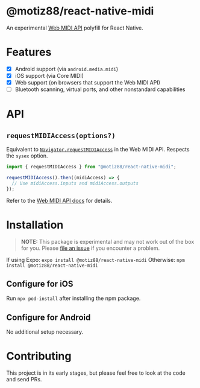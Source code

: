 # @motiz88/react-native-midi

An experimental [Web MIDI API](https://developer.mozilla.org/en-US/docs/Web/API/Web_MIDI_API) polyfill for React Native.

# Features

- [x] Android support (via `android.media.midi`)
- [x] iOS support (via Core MIDI)
- [x] Web support (on browsers that support the Web MIDI API)
- [ ] Bluetooth scanning, virtual ports, and other nonstandard capabilities

# API

## `requestMIDIAccess(options?)`

Equivalent to [`Navigator.requestMIDIAccess`](https://developer.mozilla.org/en-US/docs/Web/API/Navigator/requestMIDIAccess) in the Web MIDI API. Respects the `sysex` option.

```typescript
import { requestMIDIAccess } from "@motiz88/react-native-midi";

requestMIDIAccess().then((midiAccess) => {
  // Use midiAccess.inputs and midiAccess.outputs
});
```

Refer to the [Web MIDI API docs](https://developer.mozilla.org/en-US/docs/Web/API/Web_MIDI_API) for details.

# Installation

> **NOTE:** This package is experimental and may not work out of the box for you. Please [file an issue](https://github.com/motiz88/react-native-midi/issues) if you encounter a problem.

If using Expo: `expo install @motiz88/react-native-midi`
Otherwise: `npm install @motiz88/react-native-midi`

## Configure for iOS

Run `npx pod-install` after installing the npm package.

## Configure for Android

No additional setup necessary.

# Contributing

This project is in its early stages, but please feel free to look at the code and send PRs.
